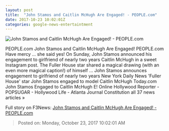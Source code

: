 ```yaml
---
layout: post
title:  "John Stamos and Caitlin McHugh Are Engaged! - PEOPLE.com"
date: 2017-10-23 10:02:01Z
categories: google-news-entertaintment
---
```


![John Stamos and Caitlin McHugh Are Engaged! - PEOPLE.com](http://peopledotcom.files.wordpress.com/2016/12/john-stamos1.jpg?crop=0px%2C124px%2C1335px%2C702px&resize=1200%2C630)

PEOPLE.com John Stamos and Caitlin McHugh Are Engaged! PEOPLE.com Have mercy … she said yes! On Sunday, John Stamos announced his engagement to girlfriend of nearly two years Caitlin McHugh in a sweet Instagram post. The Fuller House star shared a magical drawing (with an even more magical caption!) of himself ... John Stamos announces engagement to girlfriend of nearly two years New York Daily News 'Fuller House' star John Stamos engaged to model Caitlin McHugh Today.com John Stamos Engaged to Caitlin McHugh E! Online Hollywood Reporter - POPSUGAR - Hollywood Life - Atlanta Journal Constitution all 37 news articles »


Full story on F3News: [John Stamos and Caitlin McHugh Are Engaged! - PEOPLE.com](http://www.f3nws.com/n/qaBhcH)

> Posted on: Monday, October 23, 2017 10:02:01 AM
